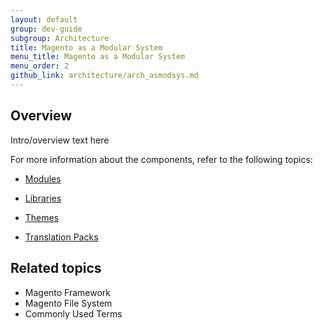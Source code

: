 ```yaml
---
layout: default
group: dev-guide
subgroup: Architecture
title: Magento as a Modular System
menu_title: Magento as a Modular System
menu_order: 2
github_link: architecture/arch_asmodsys.md
---
```


<h2 id="m2arch-asmodsys-overview"> Overview</h2>
Intro/overview text here

For more information about the components, refer to the following topics:

* <a href="{{ site.gdeurl }}architecture/modules/mod_intro.html">Modules</a>

* <a href="{{ site.gdeurl }}architecture/arch_libraries.html">Libraries</a>

* <a href="{{ site.gdeurl }}architecture/arch_themes.html">Themes</a>

* <a href="{{ site.gdeurl }}architecture/arch_translations.html">Translation Packs</a>

<h2 id="m2arch-asmodsys-related">Related topics</h2>

* Magento Framework
* Magento File System
* Commonly Used Terms
